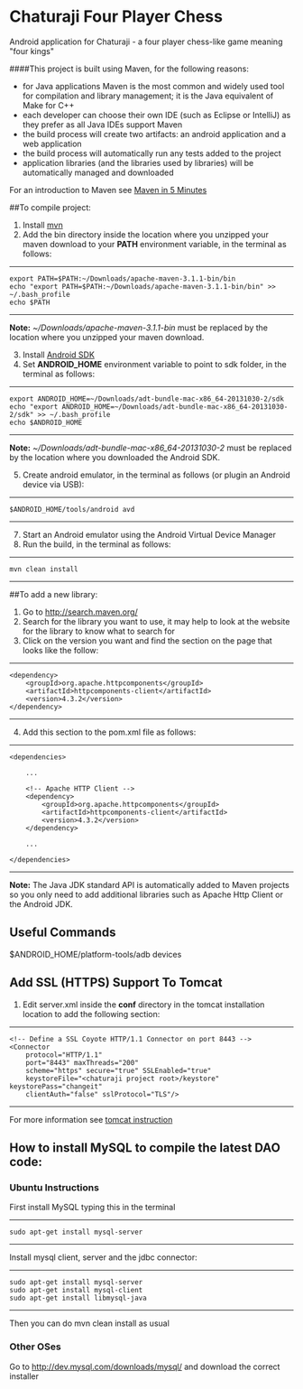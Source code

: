 Chaturaji Four Player Chess
===========================

Android application for Chaturaji - a four player chess-like game meaning "four kings"

####This project is built using Maven, for the following reasons:
* for Java applications Maven is the most common and widely used tool for compilation and library management; it is the Java equivalent of Make for C++
* each developer can choose their own IDE (such as Eclipse or IntelliJ) as they prefer as all Java IDEs support Maven
* the build process will create two artifacts: an android application and a web application
* the build process will automatically run any tests added to the project
* application libraries (and the libraries used by libraries) will be automatically managed and downloaded

For an introduction to Maven see [Maven in 5 Minutes](http://maven.apache.org/guides/getting-started/maven-in-five-minutes.html)

##To compile project:
 1. Install [mvn](http://maven.apache.org/)
 2. Add the bin directory inside the location where you unzipped your maven download to your **PATH** environment variable, in the terminal as follows:

--------------------

    export PATH=$PATH:~/Downloads/apache-maven-3.1.1-bin/bin
    echo "export PATH=$PATH:~/Downloads/apache-maven-3.1.1-bin/bin" >> ~/.bash_profile
    echo $PATH

--------------------

**Note:** *~/Downloads/apache-maven-3.1.1-bin* must be replaced by the location where you unzipped your maven download.

 3. Install [Android SDK](http://developer.android.com/sdk/index.html)
 4. Set **ANDROID_HOME** environment variable to point to sdk folder, in the terminal as follows:

--------------------

    export ANDROID_HOME=~/Downloads/adt-bundle-mac-x86_64-20131030-2/sdk
    echo "export ANDROID_HOME=~/Downloads/adt-bundle-mac-x86_64-20131030-2/sdk" >> ~/.bash_profile
    echo $ANDROID_HOME

--------------------

**Note:** *~/Downloads/adt-bundle-mac-x86_64-20131030-2* must be replaced by the location where you downloaded the Android SDK.

 5. Create android emulator, in the terminal as follows (or plugin an Android device via USB):

--------------------

    $ANDROID_HOME/tools/android avd

--------------------

 7. Start an Android emulator using the Android Virtual Device Manager
 6. Run the build, in the terminal as follows:

--------------------

    mvn clean install

--------------------

##To add a new library:
 1. Go to http://search.maven.org/
 2. Search for the library you want to use, it may help to look at the website for the library to know what to search for
 3. Click on the version you want and find the section on the page that looks like the follow:

--------------------

    <dependency>
        <groupId>org.apache.httpcomponents</groupId>
        <artifactId>httpcomponents-client</artifactId>
        <version>4.3.2</version>
    </dependency>
    
--------------------

 4. Add this section to the pom.xml file as follows:

--------------------

    <dependencies>
    
        ...
        
        <!-- Apache HTTP Client -->
        <dependency>
            <groupId>org.apache.httpcomponents</groupId>
            <artifactId>httpcomponents-client</artifactId>
            <version>4.3.2</version>
        </dependency> 
        
        ...
        
    </dependencies>
    
--------------------

**Note:** The Java JDK standard API is automatically added to Maven projects so you only need to add additional libraries such as Apache Http Client or the Android JDK.

## Useful Commands

$ANDROID_HOME/platform-tools/adb devices

## Add SSL (HTTPS) Support To Tomcat

 1. Edit server.xml inside the **conf** directory in the tomcat installation location to add the following section:

-----
    <!-- Define a SSL Coyote HTTP/1.1 Connector on port 8443 -->
    <Connector
        protocol="HTTP/1.1"
        port="8443" maxThreads="200"
        scheme="https" secure="true" SSLEnabled="true"
        keystoreFile="<chaturaji project root>/keystore" keystorePass="changeit"
        clientAuth="false" sslProtocol="TLS"/>
-----

For more information see [tomcat instruction](http://tomcat.apache.org/tomcat-8.0-doc/ssl-howto.html)


## How to install MySQL to compile the latest DAO code:
 

### Ubuntu Instructions

First install MySQL typing this in the terminal

--------------------

    sudo apt-get install mysql-server

--------------------


Install mysql client, server and the jdbc connector:
 

--------------------

    sudo apt-get install mysql-server
    sudo apt-get install mysql-client
    sudo apt-get install libmysql-java

--------------------

Then you can do mvn clean install as usual

### Other OSes

Go to http://dev.mysql.com/downloads/mysql/ and download the correct installer
     
